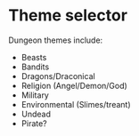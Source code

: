 # Theme selector

Dungeon themes include:

* Beasts
* Bandits
* Dragons/Draconical
* Religion (Angel/Demon/God)
* Military
* Environmental (Slimes/treant)
* Undead
* Pirate?